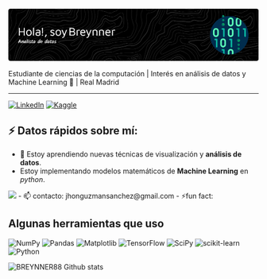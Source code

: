 ![Banner presentación](banner_1.png)


Estudiante de ciencias de la computación | Interés en análisis de datos y Machine Learning 🤖 | Real Madrid
***
[![LinkedIn](https://img.shields.io/badge/linkedin-%230077B5.svg?style=for-the-badge&logo=linkedin&logoColor=white)](https://www.linkedin.com/in/jhon-breynner-guzman-sanchez-620160329)
[![Kaggle](https://img.shields.io/badge/Kaggle-035a7d?style=for-the-badge&logo=kaggle&logoColor=white)](https://www.kaggle.com/datasets/Breynner-Guzman)


## ⚡ Datos rápidos sobre mí:




- 🌱 Estoy aprendiendo nuevas técnicas de
 visualización y **análisis de datos**.
- Estoy implementando modelos matemáticos 
de **Machine Learning** en *python*.
<img aling= "right" src= "https://media4.giphy.com/media/QpVUMRUJGokfqXyfa1/200.webp?cid=790b7611tbkn0fchwbicy4cwicgwrph4ow13027vm1xn1x61&ep=v1_gifs_search&rid=200.webp&ct=g" width = "200"  >
- 📫 contacto: jhonguzmansanchez@gmail.com
- ⚡fun fact:

## Algunas herramientas que uso

![NumPy](https://img.shields.io/badge/numpy-%23013243.svg?style=for-the-badge&logo=numpy&logoColor=white)
![Pandas](https://img.shields.io/badge/pandas-%23150458.svg?style=for-the-badge&logo=pandas&logoColor=white)
![Matplotlib](https://img.shields.io/badge/Matplotlib-%23ffffff.svg?style=for-the-badge&logo=Matplotlib&logoColor=black)
![TensorFlow](https://img.shields.io/badge/TensorFlow-%23FF6F00.svg?style=for-the-badge&logo=TensorFlow&logoColor=white)
![SciPy](https://img.shields.io/badge/SciPy-%230C55A5.svg?style=for-the-badge&logo=scipy&logoColor=%white)
![scikit-learn](https://img.shields.io/badge/scikit--learn-%23F7931E.svg?style=for-the-badge&logo=scikit-learn&logoColor=white)
![Python](https://img.shields.io/badge/python-3670A0?style=for-the-badge&logo=python&logoColor=ffdd54)


![BREYNNER88 Github stats](https://github-readme-stats.vercel.app/appi?username=BREYNNER88&show_icons=true&theme=transparent)

<!--
**BREYNNER88/BREYNNER88** is a ✨ _special_ ✨ repository because its `README.md` (this file) appears on your GitHub profile.

Here are some ideas to get you started:

- 🔭 I’m currently working on ...
- 🌱 I’m currently learning ...
- 👯 I’m looking to collaborate on ...
- 🤔 I’m looking for help with ...
- 💬 Ask me about ...
- 📫 How to reach me: ...
- 😄 Pronouns: ...
- ⚡ Fun fact: ...
-->
